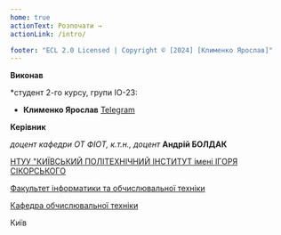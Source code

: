 ```yaml
---
home: true
actionText: Розпочати →
actionLink: /intro/

footer: "ECL 2.0 Licensed | Copyright © [2024] [Клименко Ярослав]"
---
```



**Виконав** 

*студент 2-го курсу, групи ІО-23:


- <span padding-right:5em></span> **Клименко Ярослав** <a href="https://t.me/klm_ya" target="_blank"> Telegram </a>

**Керівник**

*доцент кафедри ОТ ФІОТ, к.т.н., доцент*<span padding-right:5em></span> **Андрій БОЛДАК** 

[НТУУ "КИЇВСЬКИЙ ПОЛІТЕХНІЧНИЙ ІНСТИТУТ імені ІГОРЯ СІКОРСЬКОГО](https://kpi.ua/)

[Факультет інформатики та обчислювальної техніки](https://fiot.kpi.ua/)

[Кафедра обчислювальної техніки](https://comsys.kpi.ua/)

Київ
